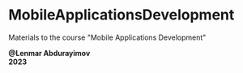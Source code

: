 # MobileApplicationsDevelopment
Materials to the course "Mobile Applications Development"

**@Lenmar Abdurayimov**  
**2023**

